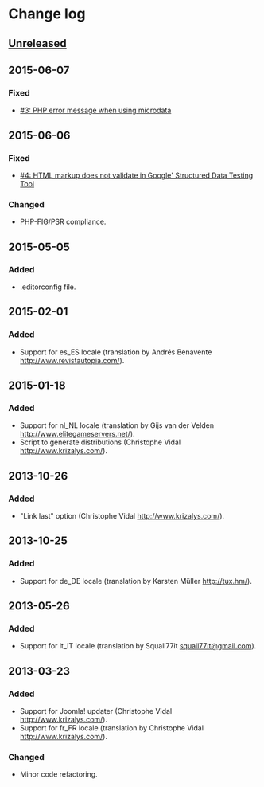 Change log
==========

[Unreleased][unreleased]
------------------------
2015-06-07
---------
### Fixed
- [#3: PHP error message when using microdata][#3]

2015-06-06
----------
### Fixed
- [#4: HTML markup does not validate in Google' Structured Data Testing
Tool][#4]

### Changed
- PHP-FIG/PSR compliance.

2015-05-05
----------
### Added
- .editorconfig file.

2015-02-01
----------
### Added
- Support for es_ES locale (translation by Andrés Benavente
<http://www.revistautopia.com/>).

2015-01-18
----------
### Added
- Support for nl_NL locale (translation by Gijs van der Velden
<http://www.elitegameservers.net/>).
- Script to generate distributions (Christophe Vidal
<http://www.krizalys.com/>).

2013-10-26
----------
### Added
- "Link last" option (Christophe Vidal <http://www.krizalys.com/>).

2013-10-25
----------
### Added
- Support for de_DE locale (translation by Karsten Müller <http://tux.hm/>).

2013-05-26
----------
### Added
- Support for it_IT locale (translation by Squall77it
<squall77it@gmail.com>).

2013-03-23
----------
### Added
- Support for Joomla! updater (Christophe Vidal <http://www.krizalys.com/>).
- Support for fr_FR locale (translation by Christophe Vidal
<http://www.krizalys.com/>).

### Changed
- Minor code refactoring.

[unreleased]: https://github.com/krizalys/breadcrumbs/compare/1.0.4...HEAD
[#3]:         https://bitbucket.org/krizalys/breadcrumbs/issue/3/php-error-message-when-using-microdata
[#4]:         https://bitbucket.org/krizalys/breadcrumbs/issue/4/html-markup-does-not-validate-in-google
